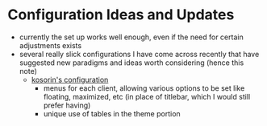 # Configuration Ideas and Updates

- currently the set up works well enough, even if the need for certain adjustments exists
- several really slick configurations I have come across recently that have suggested new paradigms and ideas worth considering (hence this note)
  - [kosorin's configuration](https://github.com/kosorin/awesome-rice)
    - menus for each client, allowing various options to be set like floating, maximized, etc (in place of titlebar, which I would still prefer having)
    - unique use of tables in the theme portion
